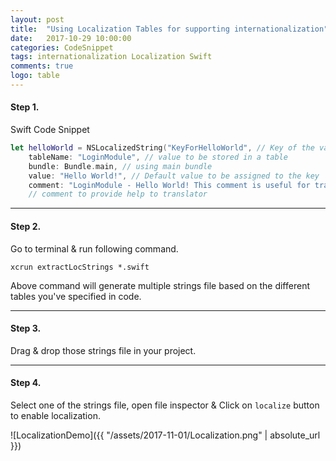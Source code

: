 ```yaml
---
layout: post
title:  "Using Localization Tables for supporting internationalization"
date:   2017-10-29 10:00:00
categories: CodeSnippet
tags: internationalization Localization Swift
comments: true
logo: table
---
```


#### Step 1.

Swift Code Snippet

```swift
let helloWorld = NSLocalizedString("KeyForHelloWorld", // Key of the value
	tableName: "LoginModule", // value to be stored in a table
	bundle: Bundle.main, // using main bundle
	value: "Hello World!", // Default value to be assigned to the key
	comment: "LoginModule - Hello World! This comment is useful for translator.") 
	// comment to provide help to translator
```

----

#### Step 2.

Go to terminal & run following command.

```
xcrun extractLocStrings *.swift
```

Above command will generate multiple strings file based on the different tables you've specified in code.

----

#### Step 3.

Drag & drop those strings file in your project.

----

#### Step 4.

Select one of the strings file, open file inspector & Click on `localize` button to enable localization.

![LocalizationDemo]({{ "/assets/2017-11-01/Localization.png" | absolute_url }})